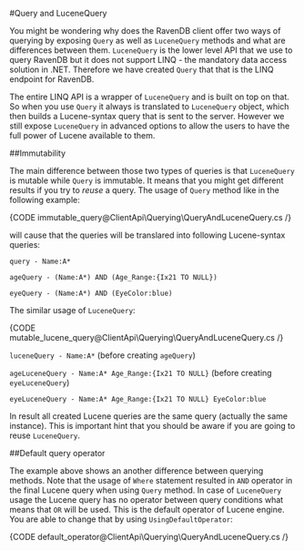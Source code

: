 ﻿#Query and LuceneQuery

You might be wondering why does the RavenDB client offer two ways of querying by exposing `Query` as well as `LuceneQuery` methods and what are
differences between them. `LuceneQuery` is the lower level API that we use to query RavenDB but it does not support LINQ - the mandatory data access
solution in .NET. Therefore we have created `Query` that that is the LINQ endpoint for RavenDB. 

The entire LINQ API is a wrapper of `LuceneQuery` and is built on top on that. 
So when you use `Query` it always is translated to `LuceneQuery` object, which then builds a Lucene-syntax query that is sent to the server.
However we still expose `LuceneQuery` in advanced options to allow the users to have the full power of Lucene available to them. 

##Immutability

The main difference between those two types of queries is that `LuceneQuery` is mutable while `Query` is immutable. It means that you might get different
results if you try to *reuse* a query. The usage of `Query` method like in the following example:

{CODE immutable_query@ClientApi\Querying\QueryAndLuceneQuery.cs /}

will cause that the queries will be translared into following Lucene-syntax queries:

`query - Name:A*`

`ageQuery - (Name:A*) AND (Age_Range:{Ix21 TO NULL})`

`eyeQuery - (Name:A*) AND (EyeColor:blue)`

The similar usage of `LuceneQuery`:

{CODE mutable_lucene_query@ClientApi\Querying\QueryAndLuceneQuery.cs /}

`luceneQuery - Name:A*` (before creating `ageQuery`)

`ageLuceneQuery - Name:A* Age_Range:{Ix21 TO NULL}` (before creating `eyeLuceneQuery`)

`eyeLuceneQuery - Name:A* Age_Range:{Ix21 TO NULL} EyeColor:blue`

In result all created Lucene queries are the same query (actually the same instance). This is important hint that you should be aware if you are going to reuse `LuceneQuery`.

##Default query operator

The example above shows an another difference between querying methods. Note that the usage of `Where` statement resulted in `AND` operator 
in the final Lucene query when using `Query` method. In case of `LuceneQuery` usage the Lucene query has no operator between query conditions what means
that `OR` will be used. This is the default operator of Lucene engine. You are able to change that by using `UsingDefaultOperator`:

{CODE default_operator@ClientApi\Querying\QueryAndLuceneQuery.cs /}
